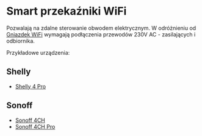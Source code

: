 # Smart przekaźniki WiFi
Pozwalają na zdalne sterowanie obwodem elektrycznym. W odróżnieniu od [Gniazdek WiFi](Gniazdka-WiFi) wymagają podłączenia przewodów 230V AC - zasilających i odbiornika.

Przykładowe urządzenia:
## Shelly
* [Shelly 4 Pro](../producenci/Shelly/Shelly-4-Pro)
## Sonoff
* [Sonoff 4CH](../producenci/Sonoff/Sonoff-4CH)
* [Sonoff 4CH Pro](../producenci/Sonoff/Sonoff-4CH-Pro)
